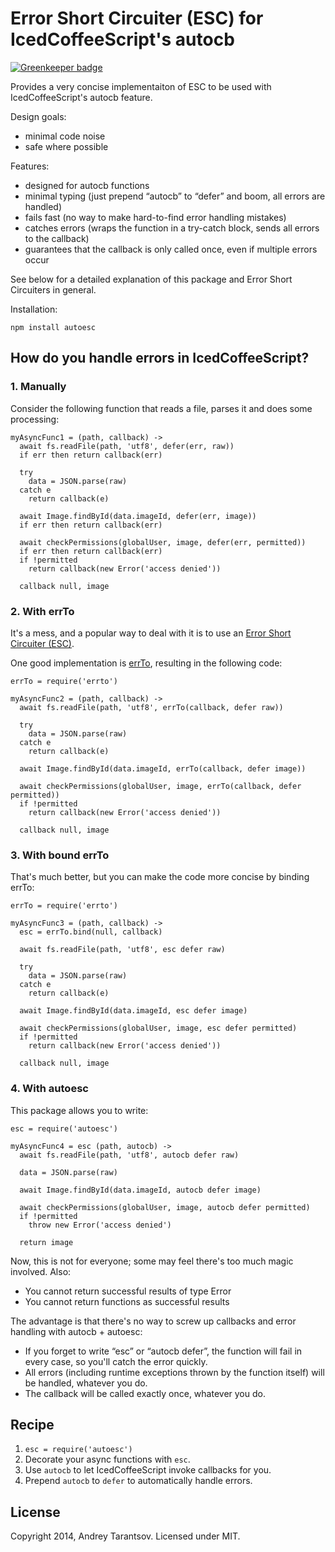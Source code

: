 # Error Short Circuiter (ESC) for IcedCoffeeScript's autocb

[![Greenkeeper badge](https://badges.greenkeeper.io/andreyvit/autoesc.js.svg)](https://greenkeeper.io/)

Provides a very concise implementaiton of ESC to be used with IcedCoffeeScript's autocb feature.

Design goals:

* minimal code noise
* safe where possible

Features:

* designed for autocb functions
* minimal typing (just prepend “autocb” to “defer” and boom, all errors are handled)
* fails fast (no way to make hard-to-find error handling mistakes)
* catches errors (wraps the function in a try-catch block, sends all errors to the callback)
* guarantees that the callback is only called once, even if multiple errors occur

See below for a detailed explanation of this package and Error Short Circuiters in general.

Installation:

    npm install autoesc


## How do you handle errors in IcedCoffeeScript?

### 1. Manually

Consider the following function that reads a file, parses it and does some processing:

    myAsyncFunc1 = (path, callback) ->
      await fs.readFile(path, 'utf8', defer(err, raw))
      if err then return callback(err)

      try
        data = JSON.parse(raw)
      catch e
        return callback(e)

      await Image.findById(data.imageId, defer(err, image))
      if err then return callback(err)

      await checkPermissions(globalUser, image, defer(err, permitted))
      if err then return callback(err)
      if !permitted
        return callback(new Error('access denied'))

      callback null, image


### 2. With errTo

It's a mess, and a popular way to deal with it is to use an [Error Short Circuiter (ESC)](http://stackoverflow.com/a/16654079).

One good implementation is [errTo](https://github.com/ashtuchkin/errTo), resulting in the following code:

    errTo = require('errto')

    myAsyncFunc2 = (path, callback) ->
      await fs.readFile(path, 'utf8', errTo(callback, defer raw))

      try
        data = JSON.parse(raw)
      catch e
        return callback(e)

      await Image.findById(data.imageId, errTo(callback, defer image))

      await checkPermissions(globalUser, image, errTo(callback, defer permitted))
      if !permitted
        return callback(new Error('access denied'))

      callback null, image


### 3. With bound errTo

That's much better, but you can make the code more concise by binding errTo:

    errTo = require('errto')

    myAsyncFunc3 = (path, callback) ->
      esc = errTo.bind(null, callback)

      await fs.readFile(path, 'utf8', esc defer raw)

      try
        data = JSON.parse(raw)
      catch e
        return callback(e)

      await Image.findById(data.imageId, esc defer image)

      await checkPermissions(globalUser, image, esc defer permitted)
      if !permitted
        return callback(new Error('access denied'))

      callback null, image


### 4. With autoesc

This package allows you to write:

    esc = require('autoesc')

    myAsyncFunc4 = esc (path, autocb) ->
      await fs.readFile(path, 'utf8', autocb defer raw)

      data = JSON.parse(raw)

      await Image.findById(data.imageId, autocb defer image)

      await checkPermissions(globalUser, image, autocb defer permitted)
      if !permitted
        throw new Error('access denied')

      return image

Now, this is not for everyone; some may feel there's too much magic involved. Also:

* You cannot return successful results of type Error
* You cannot return functions as successful results

The advantage is that there's no way to screw up callbacks and error handling with autocb + autoesc:

* If you forget to write “esc” or “autocb defer”, the function will fail in every case, so you'll catch the error quickly.
* All errors (including runtime exceptions thrown by the function itself) will be handled, whatever you do.
* The callback will be called exactly once, whatever you do.


## Recipe

1. `esc = require('autoesc')`
2. Decorate your async functions with `esc`.
3. Use `autocb` to let IcedCoffeeScript invoke callbacks for you.
4. Prepend `autocb` to `defer` to automatically handle errors.


## License

Copyright 2014, Andrey Tarantsov. Licensed under MIT.
